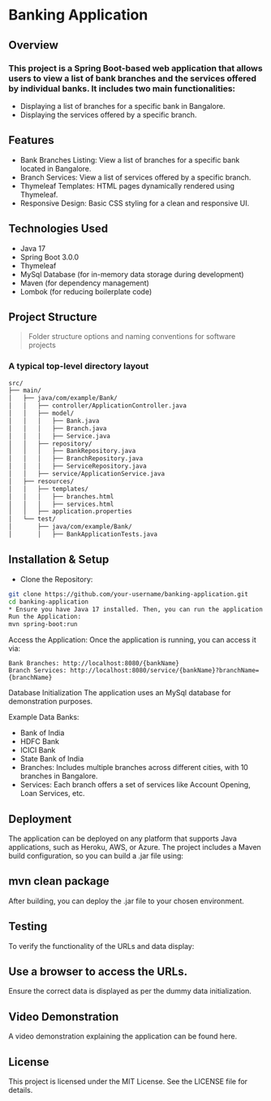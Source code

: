 # Banking Application
## Overview
### This project is a Spring Boot-based web application that allows users to view a list of bank branches and the services offered by individual banks. It includes two main functionalities:

* Displaying a list of branches for a specific bank in Bangalore.
* Displaying the services offered by a specific branch.

## Features
* Bank Branches Listing: View a list of branches for a specific bank located in Bangalore.
* Branch Services: View a list of services offered by a specific branch.
* Thymeleaf Templates: HTML pages dynamically rendered using Thymeleaf.
* Responsive Design: Basic CSS styling for a clean and responsive UI.

## Technologies Used
* Java 17
* Spring Boot 3.0.0
* Thymeleaf
* MySql Database (for in-memory data storage during development)
* Maven (for dependency management)
* Lombok (for reducing boilerplate code)

## Project Structure
> Folder structure options and naming conventions for software projects

### A typical top-level directory layout
```bash
src/
├── main/
│   ├── java/com/example/Bank/
│   │   ├── controller/ApplicationController.java
│   │   ├── model/
│   │   │   ├── Bank.java
│   │   │   ├── Branch.java
│   │   │   ├── Service.java
│   │   ├── repository/
│   │   │   ├── BankRepository.java
│   │   │   ├── BranchRepository.java
│   │   │   ├── ServiceRepository.java
│   │   ├── service/ApplicationService.java
│   ├── resources/
│   │   ├── templates/
│   │   │   ├── branches.html
│   │   │   ├── services.html
│   │   ├── application.properties
│   └── test/
│       ├── java/com/example/Bank/
│       │   ├── BankApplicationTests.java
```
## Installation & Setup
* Clone the Repository:
```bash
git clone https://github.com/your-username/banking-application.git
cd banking-application
* Ensure you have Java 17 installed. Then, you can run the application using Maven:
Run the Application:
mvn spring-boot:run
```

Access the Application:
Once the application is running, you can access it via:
```
Bank Branches: http://localhost:8080/{bankName}
Branch Services: http://localhost:8080/service/{bankName}?branchName={branchName}
```
Database Initialization
The application uses an MySql database for demonstration purposes.

Example Data
Banks:
- Bank of India
- HDFC Bank
- ICICI Bank
- State Bank of India
- Branches: Includes multiple branches across different cities, with 10 branches in Bangalore.
- Services: Each branch offers a set of services like Account Opening, Loan Services, etc.

## Deployment
The application can be deployed on any platform that supports Java applications, such as Heroku, AWS, or Azure. The project includes a Maven build configuration, so you can build a .jar file using:

## mvn clean package
After building, you can deploy the .jar file to your chosen environment.

## Testing
To verify the functionality of the URLs and data display:

## Use a browser to access the URLs.
Ensure the correct data is displayed as per the dummy data initialization.
## Video Demonstration
A video demonstration explaining the application can be found here.

## License
This project is licensed under the MIT License. See the LICENSE file for details.
